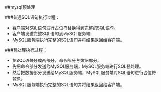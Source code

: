 ##mysql预处理

###普通SQL语句执行过程：
- 客户端对SQL语句进行占位符替换得到完整的SQL语句。
- 客户端发送完整SQL语句到MySQL服务端
- MySQL服务端执行完整的SQL语句并将结果返回给客户端。

###预处理执行过程：
- 把SQL语句分成两部分，命令部分与数据部分。
- 先把命令部分发送给MySQL服务端，MySQL服务端进行SQL预处理。
- 然后把数据部分发送给MySQL服务端，MySQL服务端对SQL语句进行占位符替换。
- MySQL服务端执行完整的SQL语句并将结果返回给客户端。